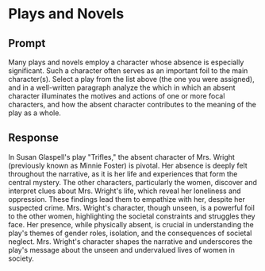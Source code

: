 # Plays and Novels

## Prompt

Many plays and novels employ a character whose absence is especially significant. Such a character often serves as an important foil to the main character(s). Select a play from the list above (the one you were assigned), and in a well-written paragraph analyze the which in which an absent character illuminates the motives and actions of one or more focal characters, and how the absent character contributes to the meaning of the play as a whole.

## Response

In Susan Glaspell's play "Trifles," the absent character of Mrs. Wright (previously known as Minnie Foster) is pivotal. Her absence is deeply felt throughout the narrative, as it is her life and experiences that form the central mystery. The other characters, particularly the women, discover and interpret clues about Mrs. Wright's life, which reveal her loneliness and oppression. These findings lead them to empathize with her, despite her suspected crime. Mrs. Wright's character, though unseen, is a powerful foil to the other women, highlighting the societal constraints and struggles they face. Her presence, while physically absent, is crucial in understanding the play's themes of gender roles, isolation, and the consequences of societal neglect. Mrs. Wright's character shapes the narrative and underscores the play's message about the unseen and undervalued lives of women in society.